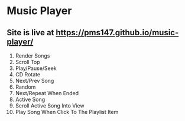 # Music Player


## Site is live at https://pms147.github.io/music-player/


1. Render Songs
2. Scroll Top
3. Play/Pause/Seek 
4. CD Rotate
5. Next/Prev Song
6. Random
7. Next/Repeat When Ended
8. Active Song
9. Scroll Active Song Into View
10. Play Song When Click To The Playlist Item
